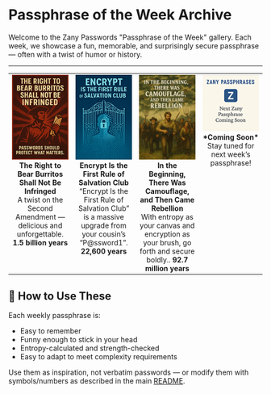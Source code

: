 # Passphrase of the Week Archive

Welcome to the Zany Passwords "Passphrase of the Week" gallery. Each week, we showcase a fun, memorable, and surprisingly secure passphrase — often with a twist of humor or history.

---

<table>
  <tr>
    <td align="center" valign="top" width="25%">
      <a href = "../assets/right_to_bear_burritos.png">
        <img src="../assets/right_to_bear_burritos_thumb.png" width="128"/>
      </a>
      <br/>
      <strong>The Right to Bear Burritos Shall Not Be Infringed</strong><br/>
      A twist on the Second Amendment — delicious and unforgettable.<br>
      <strong>1.5 billion years</strong>
    </td>
    <td align="center" valign="top" width="25%">
      <a href="../assets/encrypt_first_rule_salvation.png">
        <img src="../assets/encrypt_first_rule_salvation_thumb.png" width="128"/>
      </a>  
      <br/>
      <strong>Encrypt Is the First Rule of Salvation Club</strong><br/>
      “Encrypt Is the First Rule of Salvation Club” is a massive upgrade from your cousin’s “P@ssword1”.
      <strong>22,600 years</strong>
    </td>
    <td align="center" valign="top" width="25%">
      <a href="../assets/in_the_beginning_rebellion.png">
        <img src="../assets/in_the_beginning_rebellion_thumb.png" width="128"/>
      </a>  
      <br/>
      <strong>In the Beginning, There Was Camouflage, and Then Came Rebellion</strong><br/>
      With entropy as your canvas and encryption as your brush, go forth and secure boldly..
      <strong>92.7 million years</strong>
    </td>
    <td align="center" valign="top" width="25%">
      <a href="../assets/zany_placeholder.png">
        <img src="../assets/zany_placeholder_thumb.png" width="128"/>
      </a>
      <br/>
      <strong>*Coming Soon*</strong><br/>
      Stay tuned for next week’s passphrase!
    </td>
  </tr>
</table>

## 🔄 How to Use These
Each weekly passphrase is:
- Easy to remember
- Funny enough to stick in your head
- Entropy-calculated and strength-checked
- Easy to adapt to meet complexity requirements

Use them as inspiration, not verbatim passwords — or modify them with symbols/numbers as described in the main [README](https://github.com/gmcnickle/zany_passwords/blob/main/README.md#adapting-for-password-requirements).
 
